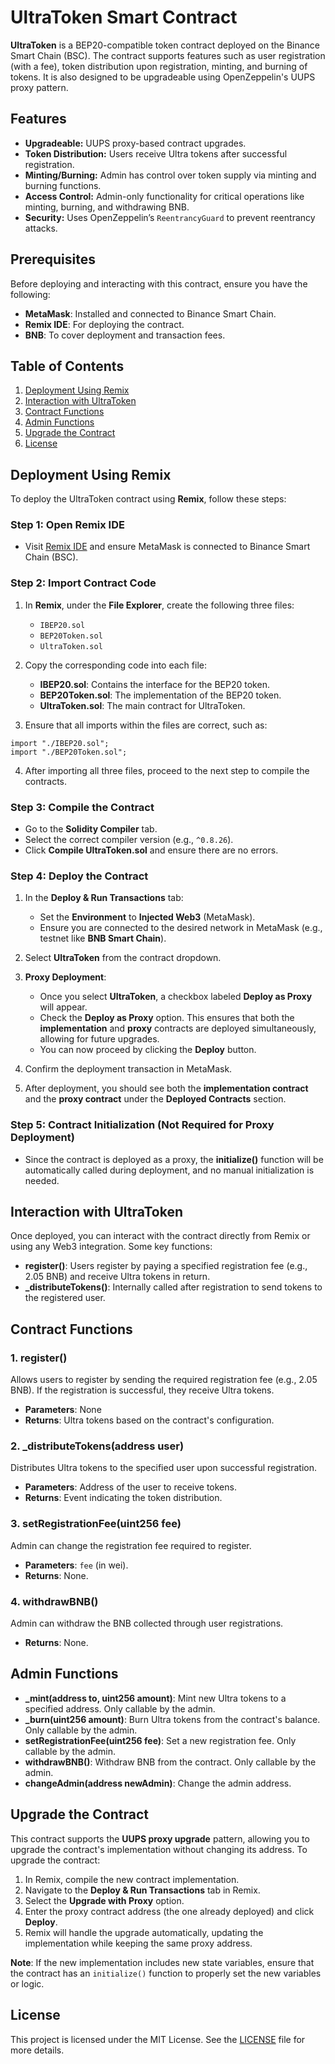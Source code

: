 # UltraToken Smart Contract

**UltraToken** is a BEP20-compatible token contract deployed on the Binance Smart Chain (BSC). The contract supports features such as user registration (with a fee), token distribution upon registration, minting, and burning of tokens. It is also designed to be upgradeable using OpenZeppelin's UUPS proxy pattern.

## Features

- **Upgradeable:** UUPS proxy-based contract upgrades.
- **Token Distribution:** Users receive Ultra tokens after successful registration.
- **Minting/Burning:** Admin has control over token supply via minting and burning functions.
- **Access Control:** Admin-only functionality for critical operations like minting, burning, and withdrawing BNB.
- **Security:** Uses OpenZeppelin’s `ReentrancyGuard` to prevent reentrancy attacks.

## Prerequisites

Before deploying and interacting with this contract, ensure you have the following:

- **MetaMask**: Installed and connected to Binance Smart Chain.
- **Remix IDE**: For deploying the contract.
- **BNB**: To cover deployment and transaction fees.

## Table of Contents

1. [Deployment Using Remix](#deployment-using-remix)
2. [Interaction with UltraToken](#interaction-with-ultratoken)
3. [Contract Functions](#contract-functions)
4. [Admin Functions](#admin-functions)
5. [Upgrade the Contract](#upgrade-the-contract)
6. [License](#license)

## Deployment Using Remix

To deploy the UltraToken contract using **Remix**, follow these steps:

### Step 1: Open Remix IDE
- Visit [Remix IDE](https://remix.ethereum.org) and ensure MetaMask is connected to Binance Smart Chain (BSC).

### Step 2: Import Contract Code
1. In **Remix**, under the **File Explorer**, create the following three files:
    - `IBEP20.sol`
    - `BEP20Token.sol`
    - `UltraToken.sol`

2. Copy the corresponding code into each file:
    - **IBEP20.sol**: Contains the interface for the BEP20 token.
    - **BEP20Token.sol**: The implementation of the BEP20 token.
    - **UltraToken.sol**: The main contract for UltraToken.

3. Ensure that all imports within the files are correct, such as:

```solidity
import "./IBEP20.sol";
import "./BEP20Token.sol";
```

4. After importing all three files, proceed to the next step to compile the contracts.

### Step 3: Compile the Contract
- Go to the **Solidity Compiler** tab.
- Select the correct compiler version (e.g., `^0.8.26`).
- Click **Compile UltraToken.sol** and ensure there are no errors.

### Step 4: Deploy the Contract
1. In the **Deploy & Run Transactions** tab:
   - Set the **Environment** to **Injected Web3** (MetaMask).
   - Ensure you are connected to the desired network in MetaMask (e.g., testnet like **BNB Smart Chain**).

2. Select **UltraToken** from the contract dropdown.

3. **Proxy Deployment**:
   - Once you select **UltraToken**, a checkbox labeled **Deploy as Proxy** will appear.
   - Check the **Deploy as Proxy** option. This ensures that both the **implementation** and **proxy** contracts are deployed simultaneously, allowing for future upgrades.
   - You can now proceed by clicking the **Deploy** button.

4. Confirm the deployment transaction in MetaMask.

5. After deployment, you should see both the **implementation contract** and the **proxy contract** under the **Deployed Contracts** section.


### Step 5: Contract Initialization (Not Required for Proxy Deployment)
- Since the contract is deployed as a proxy, the **initialize()** function will be automatically called during deployment, and no manual initialization is needed.

## Interaction with UltraToken

Once deployed, you can interact with the contract directly from Remix or using any Web3 integration. Some key functions:

- **register()**: Users register by paying a specified registration fee (e.g., 2.05 BNB) and receive Ultra tokens in return.
- **_distributeTokens()**: Internally called after registration to send tokens to the registered user.

## Contract Functions

### 1. **register()**
Allows users to register by sending the required registration fee (e.g., 2.05 BNB). If the registration is successful, they receive Ultra tokens.

- **Parameters**: None
- **Returns**: Ultra tokens based on the contract's configuration.

### 2. **_distributeTokens(address user)**
Distributes Ultra tokens to the specified user upon successful registration.

- **Parameters**: Address of the user to receive tokens.
- **Returns**: Event indicating the token distribution.

### 3. **setRegistrationFee(uint256 fee)**
Admin can change the registration fee required to register.

- **Parameters**: `fee` (in wei).
- **Returns**: None.

### 4. **withdrawBNB()**
Admin can withdraw the BNB collected through user registrations.

- **Returns**: None.

## Admin Functions

- **_mint(address to, uint256 amount)**: Mint new Ultra tokens to a specified address. Only callable by the admin.
- **_burn(uint256 amount)**: Burn Ultra tokens from the contract's balance. Only callable by the admin.
- **setRegistrationFee(uint256 fee)**: Set a new registration fee. Only callable by the admin.
- **withdrawBNB()**: Withdraw BNB from the contract. Only callable by the admin.
- **changeAdmin(address newAdmin)**: Change the admin address.


## Upgrade the Contract

This contract supports the **UUPS proxy upgrade** pattern, allowing you to upgrade the contract's implementation without changing its address. To upgrade the contract:

1. In Remix, compile the new contract implementation.
2. Navigate to the **Deploy & Run Transactions** tab in Remix.
3. Select the **Upgrade with Proxy** option.
4. Enter the proxy contract address (the one already deployed) and click **Deploy**.
5. Remix will handle the upgrade automatically, updating the implementation while keeping the same proxy address.

**Note**: If the new implementation includes new state variables, ensure that the contract has an `initialize()`  function to properly set the new variables or logic.

## License

This project is licensed under the MIT License. See the [LICENSE](LICENSE) file for more details.

